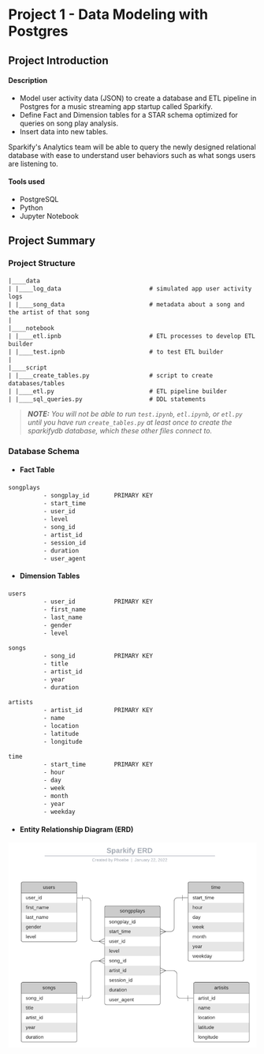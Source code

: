 # Project 1 - Data Modeling with Postgres

## Project Introduction

#### Description
* Model user activity data (JSON) to create a database and ETL pipeline in Postgres for a music streaming app startup called Sparkify.
* Define Fact and Dimension tables for a STAR schema optimized for queries on song play analysis.  
* Insert data into new tables.

Sparkify's Analytics team will be able to query the newly designed relational database with ease to understand user behaviors such as what songs users are listening to.

#### Tools used
* PostgreSQL
* Python
* Jupyter Notebook


## Project Summary

### Project Structure 

```
|____data
| |____log_data                         # simulated app user activity logs
| |____song_data                        # metadata about a song and the artist of that song
|
|____notebook
| |____etl.ipnb                         # ETL processes to develop ETL builder 
| |____test.ipnb                        # to test ETL builder
|
|____script
| |____create_tables.py                 # script to create databases/tables
| |____etl.py                           # ETL pipeline builder
| |____sql_queries.py                   # DDL statements 
```

> ***NOTE:** You will not be able to run `test.ipynb`, `etl.ipynb`, or `etl.py` until you have run `create_tables.py` at least once to create the sparkifydb database, which these other files connect to.*




### Database Schema 

* #### Fact Table 


```
songplays 
          - songplay_id       PRIMARY KEY
          - start_time
          - user_id
          - level
          - song_id
          - artist_id
          - session_id
          - duration
          - user_agent
```

* #### Dimension Tables


```
users 
          - user_id           PRIMARY KEY
          - first_name
          - last_name
          - gender
          - level
```
```
songs 
          - song_id           PRIMARY KEY
          - title
          - artist_id
          - year
          - duration
```
```
artists 
          - artist_id         PRIMARY KEY
          - name
          - location
          - latitude
          - longitude
```
```
time 
          - start_time        PRIMARY KEY
          - hour
          - day
          - week
          - month
          - year
          - weekday
```
* #### Entity Relationship Diagram (ERD)

![](https://github.com/phphoebe/Udacity-Data-Engineering-Nanodegree/blob/master/Project%201-Data%20Modeling%20with%20Postgres/Sparkify%20ERD.png)
